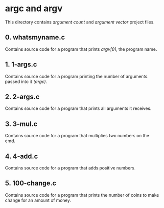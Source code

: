 # argc and argv
This directory contains *argument count* and *argument vector* project files.

## 0. whatsmyname.c
Contains source code for a program that prints *argv[0]*, the program name.

## 1. 1-args.c
Contains source code for a program printing the number of arguments passed
into it *(argc)*.

## 2. 2-args.c
Contains source code for a program that prints all arguments it receives.

## 3. 3-mul.c
Contains source code for a program that multiplies two numbers on the cmd.

## 4. 4-add.c
Contains source code for a program that adds positive numbers.

## 5. 100-change.c
Contains source code for a program that prints the number of coins to make
change for an amount of money.
